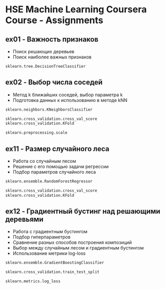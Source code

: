 # HSE Machine Learning Coursera Course - Assignments

## ex01 - Важность признаков

* Поиск решающих деревьев
* Поиск наиболее важных признаков

```python
sklearn.tree.DecisionTreeСlassifier
```

## ex02 - Выбор числа соседей

* Метод k ближайших соседей, выбор параметра k
* Подготовка данных к использованию в методе kNN

```python
sklearn.neighbors.KNeighborsClassifier

sklearn.cross_validation.cross_val_score
sklearn.cross_validation.KFold

sklearn.preprocessing.scale
```

## ex11 - Размер случайного леса

* Работа со случайным лесом
* Решение с его помощью задачи регрессии
* Подбор параметров случайного леса

```python
sklearn.ensemble.RandomForestRegressor

sklearn.cross_validation.cross_val_score
sklearn.cross_validation.KFold
```

## ex12 - Градиентный бустинг над решающими деревьями

* Работа с градиентным бустингом
* Подбор гиперпараметров
* Сравнение разных способов построения композиций
* Выбор между случайным лесом и градиентным бустингом
* Использование метрики log-loss

```python
sklearn.ensemble.GradientBoostingClassifier

sklearn.cross_validation.train_test_split

sklearn.metrics.log_loss
```